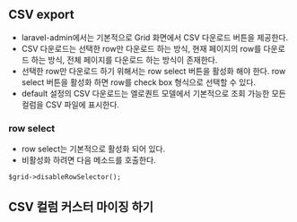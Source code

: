 ## CSV export
- laravel-admin에서는 기본적으로 Grid 화면에서 CSV 다운로드 버튼을 제공한다.
- CSV 다운로드는 선택한 row만 다운로드 하는 방식, 현재 페이지의 row를 다운로드 하는 방식, 전체 페이지를 다운로드 하는 방식이 존재한다.
- 선택한 row만 다운로드 하기 위해서는 row select 버튼을 활성화 해야 한다. row select 버튼을 활성화 하면 row를 check box 형식으로 선택할 수 있다.
- default 설정의 CSV 다운로드는 엘로퀀트 모델에서 기본적으로 조회 가능한 모든 컬럼을 CSV 파일에 표시한다.

### row select
- row select는 기본적으로 활성화 되어 있다.
- 비활성화 하려면 다음 메소드를 호출한다.
```
$grid->disableRowSelector();
```

## CSV 컬럼 커스터 마이징 하기
